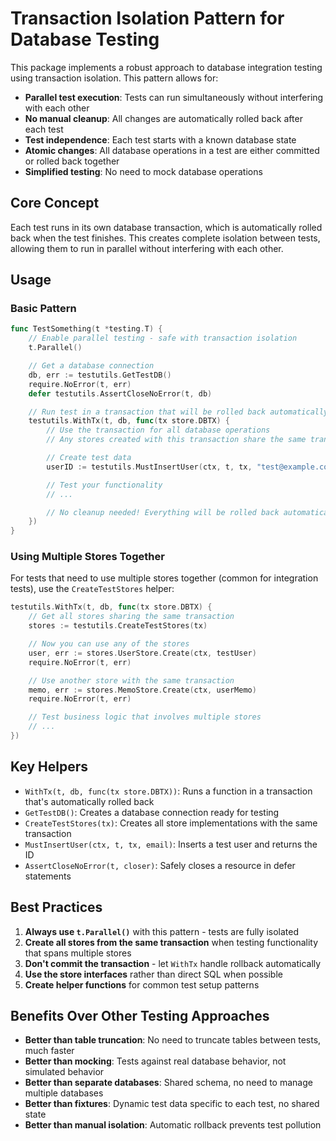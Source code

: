 # Transaction Isolation Pattern for Database Testing

This package implements a robust approach to database integration testing using transaction isolation. This pattern allows for:

- **Parallel test execution**: Tests can run simultaneously without interfering with each other
- **No manual cleanup**: All changes are automatically rolled back after each test
- **Test independence**: Each test starts with a known database state
- **Atomic changes**: All database operations in a test are either committed or rolled back together
- **Simplified testing**: No need to mock database operations

## Core Concept

Each test runs in its own database transaction, which is automatically rolled back when the test finishes. This creates complete isolation between tests, allowing them to run in parallel without interfering with each other.

## Usage

### Basic Pattern

```go
func TestSomething(t *testing.T) {
    // Enable parallel testing - safe with transaction isolation
    t.Parallel()

    // Get a database connection
    db, err := testutils.GetTestDB()
    require.NoError(t, err)
    defer testutils.AssertCloseNoError(t, db)

    // Run test in a transaction that will be rolled back automatically
    testutils.WithTx(t, db, func(tx store.DBTX) {
        // Use the transaction for all database operations
        // Any stores created with this transaction share the same transaction

        // Create test data
        userID := testutils.MustInsertUser(ctx, t, tx, "test@example.com")

        // Test your functionality
        // ...

        // No cleanup needed! Everything will be rolled back automatically
    })
}
```

### Using Multiple Stores Together

For tests that need to use multiple stores together (common for integration tests), use the `CreateTestStores` helper:

```go
testutils.WithTx(t, db, func(tx store.DBTX) {
    // Get all stores sharing the same transaction
    stores := testutils.CreateTestStores(tx)

    // Now you can use any of the stores
    user, err := stores.UserStore.Create(ctx, testUser)
    require.NoError(t, err)

    // Use another store with the same transaction
    memo, err := stores.MemoStore.Create(ctx, userMemo)
    require.NoError(t, err)

    // Test business logic that involves multiple stores
    // ...
})
```

## Key Helpers

- `WithTx(t, db, func(tx store.DBTX))`: Runs a function in a transaction that's automatically rolled back
- `GetTestDB()`: Creates a database connection ready for testing
- `CreateTestStores(tx)`: Creates all store implementations with the same transaction
- `MustInsertUser(ctx, t, tx, email)`: Inserts a test user and returns the ID
- `AssertCloseNoError(t, closer)`: Safely closes a resource in defer statements

## Best Practices

1. **Always use `t.Parallel()`** with this pattern - tests are fully isolated
2. **Create all stores from the same transaction** when testing functionality that spans multiple stores
3. **Don't commit the transaction** - let `WithTx` handle rollback automatically
4. **Use the store interfaces** rather than direct SQL when possible
5. **Create helper functions** for common test setup patterns

## Benefits Over Other Testing Approaches

- **Better than table truncation**: No need to truncate tables between tests, much faster
- **Better than mocking**: Tests against real database behavior, not simulated behavior
- **Better than separate databases**: Shared schema, no need to manage multiple databases
- **Better than fixtures**: Dynamic test data specific to each test, no shared state
- **Better than manual isolation**: Automatic rollback prevents test pollution
